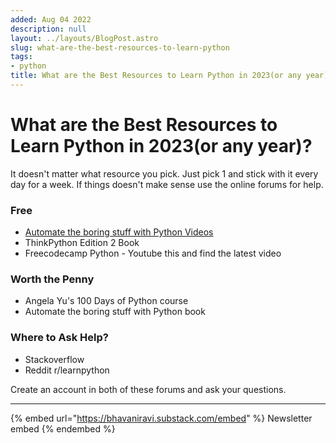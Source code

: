 ```yaml
---
added: Aug 04 2022
description: null
layout: ../layouts/BlogPost.astro
slug: what-are-the-best-resources-to-learn-python
tags:
- python
title: What are the Best Resources to Learn Python in 2023(or any year)?
---
```


# What are the Best Resources to Learn Python in 2023(or any year)?

It doesn't matter what resource you pick. Just pick 1 and stick with it every day for a week. If things doesn't make sense use the online forums for help.

### Free

* [Automate the boring stuff with Python Videos](https://www.youtube.com/watch?v=1F\_OgqRuSdI\&list=PL0-84-yl1fUnRuXGFe\_F7qSH1LEnn9LkW)
* ThinkPython Edition 2 Book
* Freecodecamp Python - Youtube this and find the latest video

### Worth the Penny

* Angela Yu's 100 Days of Python course
* Automate the boring stuff with Python book

### Where to Ask Help?

* Stackoverflow
* Reddit r/learnpython

Create an account in both of these forums and ask your questions.

***

{% embed url="https://bhavaniravi.substack.com/embed" %}
Newsletter embed
{% endembed %}